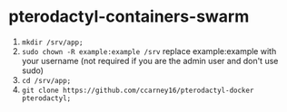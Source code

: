 # pterodactyl-containers-swarm

1.  ```mkdir /srv/app;```
2.  ```sudo chown -R example:example /srv```  replace example:example with your username (not required if you are the admin user and don't use sudo)
3.  ```cd /srv/app;```
4.  ```git clone https://github.com/ccarney16/pterodactyl-docker pterodactyl;```
